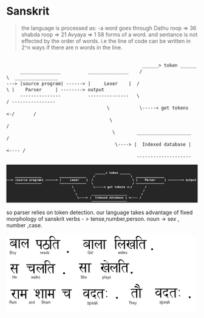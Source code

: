 # Sanskrit
>the language is processed as:
>-a word goes through
>Dathu roop   => 36
>shabda roop  => 21
>Avyaya       => 1
>58 forms of a word.
>and sentance is not effected by the order of words.
>i.e the line of code can be written in 2^n ways if there are n words in the line.
```

                                                  ______> token ______
     _______________          _______________    /                    \  ________________
---> |source program| ------> |     Lexer    |  /                      \ |    Parser     | --------> output
     ---------------          ---------------   \                      / ----------------
                                     \           \-----< get tokens <-/       /
                                      \                                      /
                                       \        ____________________        /
                                        \----> |  Indexed database | <---- /
                                                --------------------
```

![Alt text](/Pictures/plan.png?raw=true " this is the basic plan for the code. to parse stream of bits into legal lines of code.")

so parser relies on token detection.
our language takes advantage of fixed morphology of sanskrit
verbs - > tense,number,person.
noun -> sex , number ,case.

![Alt text](/Pictures/fig1.gif?raw=true " source : http://www.vedicsciences.net/articles/sanskrit-nasa.html ")

